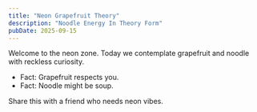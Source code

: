 ```yaml
---
title: "Neon Grapefruit Theory"
description: "Noodle Energy In Theory Form"
pubDate: 2025-09-15
---
```

Welcome to the neon zone. Today we contemplate grapefruit and noodle with reckless curiosity.

- Fact: Grapefruit respects you.
- Fact: Noodle might be soup.

Share this with a friend who needs neon vibes.
